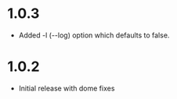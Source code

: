 # 1.0.3

-   Added -l (--log) option which defaults to false.

# 1.0.2

-   Initial release with dome fixes
